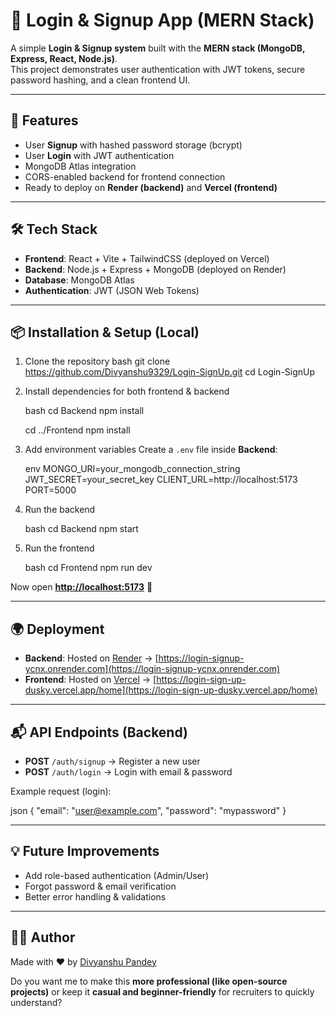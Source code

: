 # 🔐 Login & Signup App (MERN Stack)

A simple **Login & Signup system** built with the **MERN stack (MongoDB, Express, React, Node.js)**.  
This project demonstrates user authentication with JWT tokens, secure password hashing, and a clean frontend UI.  

---

## 🚀 Features
- User **Signup** with hashed password storage (bcrypt)
- User **Login** with JWT authentication
- MongoDB Atlas integration
- CORS-enabled backend for frontend connection
- Ready to deploy on **Render (backend)** and **Vercel (frontend)**

---

## 🛠️ Tech Stack
- **Frontend**: React + Vite + TailwindCSS (deployed on Vercel)
- **Backend**: Node.js + Express + MongoDB (deployed on Render)
- **Database**: MongoDB Atlas
- **Authentication**: JWT (JSON Web Tokens)

---

## 📦 Installation & Setup (Local)

1. Clone the repository
   bash
   git clone https://github.com/Divyanshu9329/Login-SignUp.git
   cd Login-SignUp


2. Install dependencies for both frontend & backend

   bash
   cd Backend
   npm install

   cd ../Frontend
   npm install
   

3. Add environment variables
   Create a `.env` file inside **Backend**:

   env
   MONGO_URI=your_mongodb_connection_string
   JWT_SECRET=your_secret_key
   CLIENT_URL=http://localhost:5173
   PORT=5000
   

4. Run the backend

   bash
   cd Backend
   npm start
   

5. Run the frontend

   bash
   cd Frontend
   npm run dev
   

Now open **[http://localhost:5173](http://localhost:5173)** 🎉

---

## 🌍 Deployment

* **Backend**: Hosted on [Render](https://render.com/) → [https://login-signup-ycnx.onrender.com](https://login-signup-ycnx.onrender.com)
* **Frontend**: Hosted on [Vercel](https://vercel.com/) → [https://login-sign-up-dusky.vercel.app/home](https://login-sign-up-dusky.vercel.app/home)

---

## 📬 API Endpoints (Backend)

* **POST** `/auth/signup` → Register a new user
* **POST** `/auth/login` → Login with email & password

Example request (login):

json
{
  "email": "user@example.com",
  "password": "mypassword"
}


---

## 💡 Future Improvements

* Add role-based authentication (Admin/User)
* Forgot password & email verification
* Better error handling & validations

---

## 🧑‍💻 Author

Made with ❤️ by [Divyanshu Pandey](https://github.com/Divyanshu9329)

Do you want me to make this **more professional (like open-source projects)** or keep it **casual and beginner-friendly** for recruiters to quickly understand?
```
